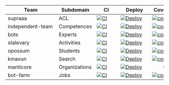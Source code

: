 | &nbsp;&nbsp;&nbsp;&nbsp;&nbsp;&nbsp;&nbsp;&nbsp;&nbsp;&nbsp;&nbsp;&nbsp;Team&nbsp;&nbsp;&nbsp;&nbsp;&nbsp;&nbsp;&nbsp;&nbsp;&nbsp;&nbsp;&nbsp;&nbsp; | Subdomain |&nbsp;&nbsp;&nbsp;&nbsp;&nbsp;CI&nbsp;&nbsp;&nbsp;&nbsp;&nbsp; | &nbsp;&nbsp;&nbsp;&nbsp;Deploy&nbsp;&nbsp;&nbsp; | &nbsp;Coverage&nbsp;&nbsp; |
| ---- | ---- | ---- | --- | --- |
| supraaa | ACL | [![CI](https://github.com/kmaooad/caja22-supraaa/actions/workflows/ci.yml/badge.svg)](https://github.com/kmaooad/caja22-supraaa/actions/workflows/ci.yml) | [![Deploy](https://github.com/kmaooad/caja22-supraaa/actions/workflows/deploy.yml/badge.svg)](https://github.com/kmaooad/caja22-supraaa/actions/workflows/deploy.yml) | [![codecov](https://codecov.io/gh/kmaooad/caja22-supraaa/branch/master/graph/badge.svg?token=0Druoqm94y)](https://codecov.io/gh/kmaooad/caja22-supraaa) |
| independent-team | Competences | [![CI](https://github.com/kmaooad/caja22-independent-team/actions/workflows/ci.yml/badge.svg)](https://github.com/kmaooad/caja22-independent-team/actions/workflows/ci.yml) | [![Deploy](https://github.com/kmaooad/caja22-independent-team/actions/workflows/deploy.yml/badge.svg?d)](https://github.com/kmaooad/caja22-independent-team/actions/workflows/deploy.yml) | [![codecov](https://codecov.io/gh/kmaooad/caja22-independent-team/branch/master/graph/badge.svg?token=OG8zuwfoqA)](https://codecov.io/gh/kmaooad/caja22-independent-team) |
| bots | Experts | [![CI](https://github.com/kmaooad/caja22-bots/actions/workflows/ci.yml/badge.svg)](https://github.com/kmaooad/caja22-bots/actions/workflows/ci.yml) | [![Deploy](https://github.com/kmaooad/caja22-bots/actions/workflows/deploy.yml/badge.svg)](https://github.com/kmaooad/caja22-bots/actions/workflows/deploy.yml) | [![codecov](https://codecov.io/gh/kmaooad/caja22-bots/branch/master/graph/badge.svg?token=7NFxMGizId)](https://codecov.io/gh/kmaooad/caja22-bots) |
| stalevary | Activities | [![CI](https://github.com/kmaooad/caja22-stalevary/actions/workflows/ci.yml/badge.svg)](https://github.com/kmaooad/caja22-stalevary/actions/workflows/ci.yml) | [![Deploy](https://github.com/kmaooad/caja22-stalevary/actions/workflows/deploy.yml/badge.svg)](https://github.com/kmaooad/caja22-stalevary/actions/workflows/deploy.yml) | [![codecov](https://codecov.io/gh/kmaooad/caja22-stalevary/branch/master/graph/badge.svg?token=sMxk3bwaSm)](https://codecov.io/gh/kmaooad/caja22-stalevary)  |
| opossum | Students | [![CI](https://github.com/kmaooad/caja22-opossum/actions/workflows/ci.yml/badge.svg)](https://github.com/kmaooad/caja22-opossum/actions/workflows/ci.yml) | [![Deploy](https://github.com/kmaooad/caja22-opossum/actions/workflows/deploy.yml/badge.svg)](https://github.com/kmaooad/caja22-opossum/actions/workflows/deploy.yml) | [![codecov](https://codecov.io/gh/kmaooad/caja22-opossum/branch/master/graph/badge.svg?token=FtJYpxnJNv)](https://codecov.io/gh/kmaooad/caja22-opossum) |
| kmavun | Search | [![CI](https://github.com/kmaooad/caja22-kmavun/actions/workflows/ci.yml/badge.svg)](https://github.com/kmaooad/caja22-kmavun/actions/workflows/ci.yml) | [![Deploy](https://github.com/kmaooad/caja22-kmavun/actions/workflows/deploy.yml/badge.svg)](https://github.com/kmaooad/caja22-kmavun/actions/workflows/deploy.yml) | [![codecov](https://codecov.io/gh/kmaooad/caja22-kmavun/branch/master/graph/badge.svg?token=eBTB1SQDqh)](https://codecov.io/gh/kmaooad/caja22-kmavun) |
| manticore | Organizations | [![CI](https://github.com/kmaooad/caja22-manticore/actions/workflows/ci.yml/badge.svg)](https://github.com/kmaooad/caja22-manticore/actions/workflows/ci.yml) | [![Deploy](https://github.com/kmaooad/caja22-manticore/actions/workflows/deploy.yml/badge.svg)](https://github.com/kmaooad/caja22-manticore/actions/workflows/deploy.yml) | &nbsp;&nbsp;&nbsp;&nbsp;&nbsp;&nbsp;&nbsp;&nbsp;😢 |
| bot-farm | Jobs | [![CI](https://github.com/kmaooad/caja22-bot-farm/actions/workflows/ci.yml/badge.svg)](https://github.com/kmaooad/caja22-bot-farm/actions/workflows/ci.yml) | [![Deploy](https://github.com/kmaooad/caja22-bot-farm/actions/workflows/deploy.yml/badge.svg)](https://github.com/kmaooad/caja22-bot-farm/actions/workflows/deploy.yml) | [![codecov](https://codecov.io/gh/kmaooad/caja22-bot-farm/branch/master/graph/badge.svg?token=JnKikm7fkM)](https://codecov.io/gh/kmaooad/caja22-bot-farm) |
